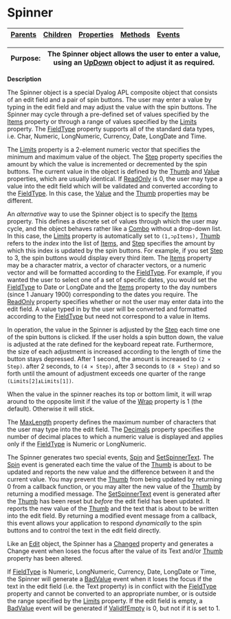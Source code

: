 




<h1 class="heading"><span class="name">Spinner</span></h1>

| [Parents](../ParentLists/Spinner.htm) | [Children](../ChildLists/Spinner.htm) | [Properties](../PropLists/Spinner.htm) | [Methods](../MethodLists/Spinner.htm) | [Events](../EventLists/Spinner.htm) |
| --- | --- | --- | --- | ---  |


| Purpose: | The Spinner object allows the user to enter a value, using an [UpDown](updown.md) object to adjust it as required. |
| --- | ---  |


**Description**


The Spinner object is a special Dyalog APL composite object that consists of an edit field and a pair of spin buttons. The user may enter a value by typing in the edit field and may adjust the value with the spin buttons. The Spinner may cycle through a pre-defined set of values specified by the [Items](./items.md) property or through a range of values specified by the [Limits](./limits.md) property. The [FieldType](./fieldtype.md) property supports all of the standard data types, i.e. Char, Numeric, LongNumeric, Currency, Date, LongDate and Time.



The [Limits](./limits.md) property is a 2-element numeric vector that specifies the minimum and maximum value of the object. The [Step](./step.md) property specifies the amount by which the value is incremented or decremented by the spin buttons. The current value in the object is defined by the [Thumb](./thumb.md) and [Value](./value.md) properties, which are usually identical. If [ReadOnly](./readonly.md) is 0, the user may type a value into the edit field which will be validated and converted according to the [FieldType](./fieldtype.md). In this case, the [Value](./value.md) and the [Thumb](./thumb.md) properties may be different.


An *alternative* way to use the Spinner object is to specify the [Items](./items.md) property. This defines a discrete set of values through which the user may cycle, and the object behaves rather like a [Combo](combo.md) without a drop-down list. In this case, the [Limits](./limits.md) property is automatically set to `(1,⊃⍴Items),` [Thumb](./thumb.md) refers to the *index* into the list of [Items](./items.md), and [Step](./step.md) specifies the amount by which this index is updated by the spin buttons. For example, if you set [Step](./step.md) to 3, the spin buttons would display every third item. The [Items](./items.md) property may be a character matrix, a vector of character vectors, or a numeric vector and will be formatted according to the [FieldType](./fieldtype.md). For example, if you wanted the user to select one of a set of specific dates, you would set the [FieldType](./fieldtype.md) to Date or LongDate and the [Items](./items.md) property to the day numbers (since 1 January 1900) corresponding to the dates you require. The [ReadOnly](./readonly.md) property specifies whether or not the user may enter data into the edit field. A value typed in by the user will be converted and formatted according to the [FieldType](./fieldtype.md) but need not correspond to a value in Items.


In operation, the value in the Spinner is adjusted by the [Step](./step.md) each time one of the spin buttons is clicked. If the user holds a spin button down, the value is adjusted at the rate defined for the keyboard repeat rate. Furthermore, the size of each adjustment is increased according to the length of time the button stays depressed. After 1 second, the amount is increased to `(2 × Step)`. after 2 seconds, to `(4 × Step)`, after 3 seconds to `(8 × Step)` and so forth until the  amount of adjustment exceeds one quarter of the range `(Limits[2]⍎Limits[1])`.


When the value in the spinner reaches its top or bottom limit, it will wrap around to the opposite limit if the value of the [Wrap](./wrap.md) property is 1 (the default). Otherwise it will stick.


The [MaxLength](./maxlength.md) property defines the maximum number of characters that the user may type into the edit field. The [Decimals](./decimals.md) property specifies the number of decimal places to which a numeric value is displayed and applies only if the [FieldType](./fieldtype.md) is Numeric or LongNumeric.


The Spinner generates two special events, [Spin](./spin.md) and [SetSpinnerText](./setspinnertext.md). The [Spin](./spin.md) event is generated each time the value of the [Thumb](./thumb.md) is about to be updated and reports the new value and the difference between it and the current value. You may prevent the [Thumb](./thumb.md) from being updated by returning 0 from a callback function, or you may alter the new value of the [Thumb](./thumb.md) by returning a modified message. The [SetSpinnerText](./setspinnertext.md) event is generated after the [Thumb](./thumb.md) has been reset but *before* the edit field has been updated. It reports the new value of the [Thumb](./thumb.md) and the text that is about to be written into the edit field. By returning a modified event message from a callback, this event allows your application to respond *dynamically* to the spin buttons and to control the text in the edit field directly.


Like an [Edit](edit.md) object, the Spinner has a [Changed](./changed.md) property and generates a Change event when loses the focus after the value of its Text and/or [Thumb](./thumb.md) property has been altered.


If [FieldType](./fieldtype.md) is Numeric, LongNumeric, Currency, Date, LongDate or Time, the Spinner will generate a [BadValue](./badvalue.md) event when it loses the focus if the text in the edit field (i.e. the Text property) is in conflict with the [FieldType](./fieldtype.md) property and cannot be converted to an appropriate number, or is outside the range specified by the [Limits](./limits.md) property. If the edit field is empty, a [BadValue](./badvalue.md) event will be generated if [ValidIfEmpty](./validifempty.md) is 0, but not if it is set to 1.


